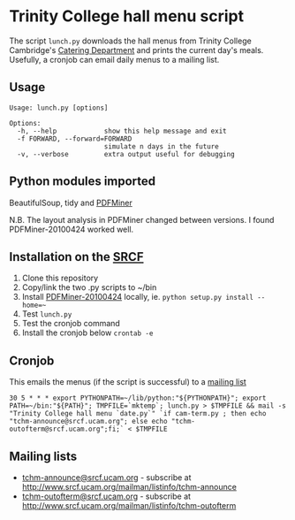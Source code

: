Trinity College hall menu script
==========
The script `lunch.py` downloads the hall menus from Trinity College Cambridge's [Catering Department](http://www.trin.cam.ac.uk/index.php?pageid=52) and prints the current day's meals. Usefully, a cronjob can email daily menus to a mailing list.

Usage
-------
    Usage: lunch.py [options]
    
    Options:
      -h, --help            show this help message and exit
      -f FORWARD, --forward=FORWARD
                            simulate n days in the future
      -v, --verbose         extra output useful for debugging

Python modules imported
-------
BeautifulSoup, tidy and [PDFMiner](http://www.unixuser.org/~euske/python/pdfminer/index.html)

N.B. The layout analysis in PDFMiner changed between versions. I found PDFMiner-20100424 worked well.

Installation on the [SRCF](http://www.srcf.ucam.org/)
-------
1. Clone this repository
2. Copy/link the two .py scripts to ~/bin
3. Install [PDFMiner-20100424](http://pypi.python.org/pypi/pdfminer/20100424) locally, ie. `python setup.py install --home=~`
4. Test `lunch.py`
5. Test the cronjob command
6. Install the cronjob below `crontab -e`

Cronjob
-------
This emails the menus (if the script is successful) to a [mailing list](http://www.srcf.ucam.org/mailman/listinfo/tchm-announce)

    30 5 * * * export PYTHONPATH=~/lib/python:"${PYTHONPATH}"; export PATH=~/bin:"${PATH}"; TMPFILE=`mktemp`; lunch.py > $TMPFILE && mail -s "Trinity College hall menu `date.py`" `if cam-term.py ; then echo "tchm-announce@srcf.ucam.org"; else echo "tchm-outofterm@srcf.ucam.org";fi;` < $TMPFILE

Mailing lists
-------

* tchm-announce@srcf.ucam.org - subscribe at http://www.srcf.ucam.org/mailman/listinfo/tchm-announce
* tchm-outofterm@srcf.ucam.org - subscribe at http://www.srcf.ucam.org/mailman/listinfo/tchm-outofterm
